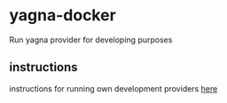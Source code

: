 # yagna-docker
Run yagna provider for developing purposes

## instructions

instructions for running own development providers 
[here](provider/README.md)